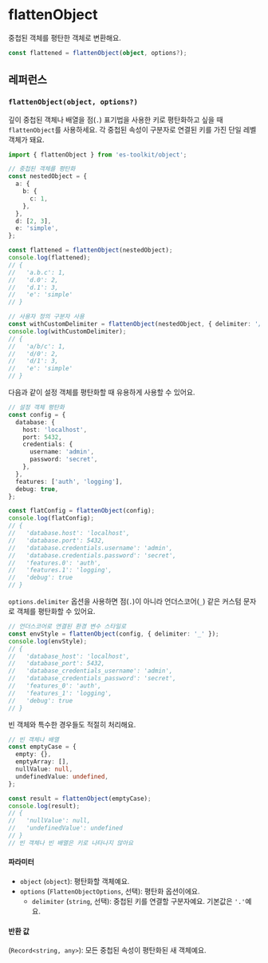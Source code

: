 # flattenObject

중첩된 객체를 평탄한 객체로 변환해요.

```typescript
const flattened = flattenObject(object, options?);
```

## 레퍼런스

### `flattenObject(object, options?)`

깊이 중첩된 객체나 배열을 점(`.`) 표기법을 사용한 키로 평탄화하고 싶을 때 `flattenObject`를 사용하세요. 각 중첩된 속성이 구분자로 연결된 키를 가진 단일 레벨 객체가 돼요.

```typescript
import { flattenObject } from 'es-toolkit/object';

// 중첩된 객체를 평탄화
const nestedObject = {
  a: {
    b: {
      c: 1,
    },
  },
  d: [2, 3],
  e: 'simple',
};

const flattened = flattenObject(nestedObject);
console.log(flattened);
// {
//   'a.b.c': 1,
//   'd.0': 2,
//   'd.1': 3,
//   'e': 'simple'
// }

// 사용자 정의 구분자 사용
const withCustomDelimiter = flattenObject(nestedObject, { delimiter: '/' });
console.log(withCustomDelimiter);
// {
//   'a/b/c': 1,
//   'd/0': 2,
//   'd/1': 3,
//   'e': 'simple'
// }
```

다음과 같이 설정 객체를 평탄화할 때 유용하게 사용할 수 있어요.

```typescript
// 설정 객체 평탄화
const config = {
  database: {
    host: 'localhost',
    port: 5432,
    credentials: {
      username: 'admin',
      password: 'secret',
    },
  },
  features: ['auth', 'logging'],
  debug: true,
};

const flatConfig = flattenObject(config);
console.log(flatConfig);
// {
//   'database.host': 'localhost',
//   'database.port': 5432,
//   'database.credentials.username': 'admin',
//   'database.credentials.password': 'secret',
//   'features.0': 'auth',
//   'features.1': 'logging',
//   'debug': true
// }
```

`options.delimiter` 옵션을 사용하면 점(`.`)이 아니라 언더스코어(`_`) 같은 커스텀 문자로 객체를 평탄화할 수 있어요.

```typescript
// 언더스코어로 연결된 환경 변수 스타일로
const envStyle = flattenObject(config, { delimiter: '_' });
console.log(envStyle);
// {
//   'database_host': 'localhost',
//   'database_port': 5432,
//   'database_credentials_username': 'admin',
//   'database_credentials_password': 'secret',
//   'features_0': 'auth',
//   'features_1': 'logging',
//   'debug': true
// }
```

빈 객체와 특수한 경우들도 적절히 처리해요.

```typescript
// 빈 객체나 배열
const emptyCase = {
  empty: {},
  emptyArray: [],
  nullValue: null,
  undefinedValue: undefined,
};

const result = flattenObject(emptyCase);
console.log(result);
// {
//   'nullValue': null,
//   'undefinedValue': undefined
// }
// 빈 객체나 빈 배열은 키로 나타나지 않아요
```

#### 파라미터

- `object` (`object`): 평탄화할 객체예요.
- `options` (`FlattenObjectOptions`, 선택): 평탄화 옵션이에요.
  - `delimiter` (`string`, 선택): 중첩된 키를 연결할 구분자예요. 기본값은 `'.'`예요.

#### 반환 값

(`Record<string, any>`): 모든 중첩된 속성이 평탄화된 새 객체예요.
